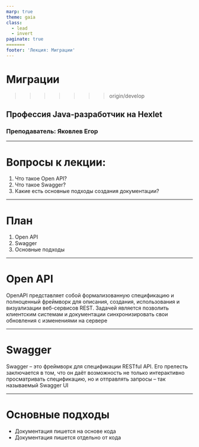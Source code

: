 ```yaml
---
marp: true
theme: gaia
class:
  - lead
  - invert
paginate: true
=======
footer: 'Лекция: Миграции'
---
```


# Миграции
>>>>>>> origin/develop
## Профессия Java-разработчик на Hexlet
### Преподаватель: Яковлев Егор
<!-- _color: white -->
<!-- _color: white -->

---

# Вопросы к лекции:

1. Что такое Open API?
2. Что такое Swagger?
3. Какие есть основные подходы создания документации?

---

# План

1. Open API
2. Swagger
3. Основные подходы

---

# Open API

OpenAPI представляет собой формализованную спецификацию и полноценный фреймворк для описания, создания, использования и визуализации веб-сервисов REST. Задачей является позволить клиентским системам и документации синхронизировать свои обновления с изменениями на сервере

---

# Swagger

Swagger – это фреймворк для спецификации RESTful API. Его прелесть заключается в том, что он даёт возможность не только интерактивно просматривать спецификацию, но и отправлять запросы – так называемый Swagger UI

---

# Основные подходы

* Документация пишется на основе кода
* Документация пишется отдельно от кода
